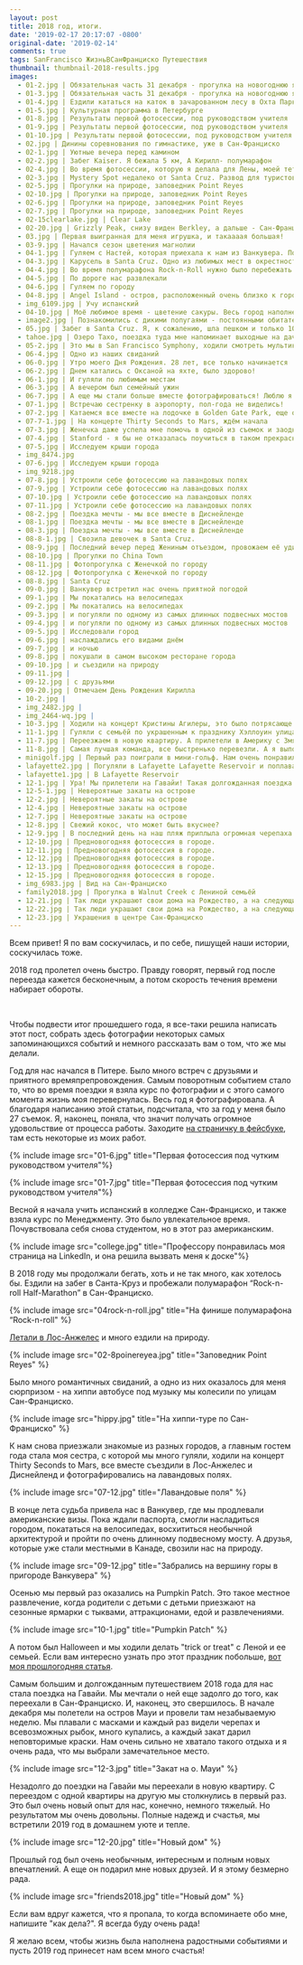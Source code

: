 ```yaml
---
layout: post
title: 2018 год, итоги.
date: '2019-02-17 20:17:07 -0800'
original-date: '2019-02-14'
comments: true
tags: SanFrancisco ЖизньВСанФранциско Путешествия
thumbnail: thumbnail-2018-results.jpg
images:
  - 01-2.jpg | Обязательная часть 31 декабря - прогулка на новогоднюю ярмарку
  - 01-3.jpg | Обязательная часть 31 декабря - прогулка на новогоднюю ярмарку
  - 01-4.jpg | Ездили кататься на каток в зачарованном лесу в Охта Парк
  - 01-5.jpg | Культурная программа в Петербурге
  - 01-8.jpg | Результаты первой фотосессии, под руководством учителя
  - 01-9.jpg | Результаты первой фотосессии, под руководством учителя
  - 01-10.jpg | Результаты первой фотосессии, под руководством учителя
  - 02.jpg | Динины соревнования по гимнастике, уже в Сан-Франциско
  - 02-1.jpg | Уютные вечера перед камином
  - 02-2.jpg | Забег Kaiser. Я бежала 5 км, А Кирилл- полумарафон
  - 02-4.jpg | Во время фотосессии, которую я делала для Лены, моей тети
  - 02-3.jpg | Mystery Spot недалеко от Santa Cruz. Развод для туристов, но тем, кто смотрел Gravity Falls будет интересно
  - 02-5.jpg | Прогулки на природе, заповедник Point Reyes
  - 02-10.jpg | Прогулки на природе, заповедник Point Reyes
  - 02-6.jpg | Прогулки на природе, заповедник Point Reyes
  - 02-7.jpg | Прогулки на природе, заповедник Point Reyes
  - 02-15clearlake.jpg | Clear Lake
  - 02-20.jpg | Grizzly Peak, снизу виден Berkley, а дальше - Сан-Франциско
  - 03.jpg | Первая выигранная для меня игрушка, и такаааая большая!
  - 03-9.jpg | Начался сезон цветения магнолии
  - 04-1.jpg | Гуляем с Настей, которая приехала к нам из Ванкувера. Помните она рассказывала здесь про свою жизнь в Канаде?
  - 04-3.jpg | Карусель в Santa Cruz. Одно из любимых мест в окрестностях Сан-Франциско
  - 04-4.jpg | Во время полумарафона Rock-n-Roll нужно было перебежать мост Золотые Ворота
  - 04-5.jpg | По дороге нас развлекали
  - 04-6.jpg | Гуляем по городу
  - 04-8.jpg | Angel Island - остров, расположенный очень близко к городу. Туда здорово поехать на весь день гулять, или покататься на велосипедах и продолжить свой маршрут например в Тибурон
  - img_6109.jpg | Учу испанский
  - 04-10.jpg | Моё любимое время - цветение сакуры. Весь город наполнен этими потрясающими цветами
  - image2.jpg | Познакомились с дикими попугаями - постоянными обитателями Сан-Франциско
  - 05.jpg | Забег в Santa Cruz. Я, к сожалению, шла пешком и только 10 км из-за подвернутого голеностопа. Зато Кирилл показал свое лучшее время в полумарафоне.
  - tahoe.jpg | Озеро Тахо, поездка туда мне напоминает выходные на даче. Отключаешься от всего
  - 05-2.jpg | Это мы в San Francisco Symphony, ходили смотреть мультик Русалочка в сопровождении симфонического оркестра
  - 06-4.jpg | Одно из наших свиданий
  - 06-0.jpg | Утро моего Дня Рождения. 28 лет, все только начинается
  - 06-2.jpg | Днем катались с Оксаной на яхте, было здорово!
  - 06-1.jpg | И гуляли по любимым местам
  - 06-3.jpg | А вечером был семейный ужин
  - 06-7.jpg | А еще мы стали больше вместе фотографироваться! Люблю я фотографии, ведь это - память
  - 07-1.jpg | Встречаю сестренку в аэропорту, пол-года не виделись!
  - 07-2.jpg | Катаемся все вместе на лодочке в Golden Gate Park, еще одно из наших любимых мест
  - 07-7-1.jpg | На концерте Thirty Seconds to Mars, ждём начала
  - 07-3.jpg | Женечка даже успела мне помочь в одной из съемок и заодно запечатлеть меня за работой
  - 07-4.jpg | Stanford - я бы не отказалась поучиться в таком прекрасном месте. Правда там так здорово, что не уверена, что на учёбы осталось бы время
  - 07-5.jpg | Исследуем крыши города
  - img_8474.jpg
  - 07-6.jpg | Исследуем крыши города
  - img_9218.jpg
  - 07-8.jpg | Устроили себе фотосессию на лавандовых полях
  - 07-9.jpg | Устроили себе фотосессию на лавандовых полях
  - 07-10.jpg | Устроили себе фотосессию на лавандовых полях
  - 07-11.jpg | Устроили себе фотосессию на лавандовых полях
  - 08-2.jpg | Поездка мечты - мы все вместе в Диснейленде
  - 08-1.jpg | Поездка мечты - мы все вместе в Диснейленде
  - 08-3.jpg | Поездка мечты - мы все вместе в Диснейленде
  - 08-8-1.jpg | Свозила девочек в Santa Cruz.
  - 08-9.jpg | Последний вечер перед Жениным отъездом, провожаем её удивительным закатом. Прощаться всегда тяжело
  - 08-10.jpg | Прогулки по China Town
  - 08-11.jpg | Фотопрогулка с Женечкой по городу
  - 08-12.jpg | Фотопрогулка с Женечкой по городу
  - 08-8.jpg | Santa Cruz
  - 09-0.jpg | Ванкувер встретил нас очень приятной погодой
  - 09-1.jpg | Мы покатались на велосипедах
  - 09-2.jpg | Мы покатались на велосипедах
  - 09-3.jpg | и погуляли по одному из самых длинных подвесных мостов
  - 09-4.jpg | и погуляли по одному из самых длинных подвесных мостов
  - 09-5.jpg | Исследовали город
  - 09-6.jpg | наслаждались его видами днём
  - 09-7.jpg | и ночью
  - 09-8.jpg | покушали в самом высоком ресторане города
  - 09-10.jpg | и съездили на природу
  - 09-11.jpg | 
  - 09-12.jpg | с друзьями
  - 09-20.jpg | Отмечаем День Рождения Кирилла
  - 10-2.jpg | 
  - img_2482.jpg | 
  - img_2464-wq.jpg |
  - 10-3.jpg | Ходили на концерт Кристины Агилеры, это было потрясающе!
  - 11-1.jpg | Гуляли с семьёй по украшенным к празднику Хэллоуин улицам
  - 11-7.jpg | Переезжаем в новую квартиру. А прилетели в Америку с 3мя чемоданами
  - 11-8.jpg | Самая лучшая команда, все быстренько перевезли. А я выполняла роль водителя грузовика
  - minigolf.jpg | Первый раз поиграли в мини-гольф. Нам очень понравилось
  - lafayette2.jpg | Погуляли в Lafayette Lafayette Reservoir и поплавали по нему на лодочке
  - lafayette1.jpg | В Lafayette Reservoir
  - 12-1.jpg | Ура! Мы прилетели на Гавайи! Такая долгожданная поездка. А встречали нас с ожерельями из цветов, которые называются Леи
  - 12-5-1.jpg | Невероятные закаты на острове
  - 12-2.jpg | Невероятные закаты на острове
  - 12-4.jpg | Невероятные закаты на острове
  - 12-7.jpg | Невероятные закаты на острове
  - 12-8.jpg | Свежий кокос, что может быть вкуснее?
  - 12-9.jpg | В последний день на наш пляж приплыла огромная черепаха. Ждём новой встречи с ней
  - 12-10.jpg | Предновогодняя фотосессия в городе.
  - 12-11.jpg | Предновогодняя фотосессия в городе.
  - 12-12.jpg | Предновогодняя фотосессия в городе.
  - 12-13.jpg | Предновогодняя фотосессия в городе.
  - 12-15.jpg | Предновогодняя фотосессия в городе.
  - img_6983.jpg | Вид на Сан-Франциско
  - family2018.jpg | Прогулка в Walnut Creek с Лениной семьёй
  - 12-21.jpg | Так люди украшают свои дома на Рождество, а на следующий день всё снимают
  - 12-22.jpg | Так люди украшают свои дома на Рождество, а на следующий день всё снимают
  - 12-23.jpg | Украшения в центре Сан-Франциско
---
```


Всем привет! Я по вам соскучилась, и по себе, пишущей наши истории, соскучилась тоже.

2018 год пролетел очень быстро. Правду говорят, первый год после переезда кажется бесконечным, а потом скорость течения времени набирает обороты. 
<!--separate--> 

Чтобы подвести итог прошедшего года, я все-таки решила написать этот пост, собрать здесь фотографии некоторых самых запоминающихся событий и немного рассказать вам о том, что же мы делали.

Год для нас начался в Питере. Было много встреч с друзьями и приятного времяпрепровождения. Самым поворотным событием стало то, что во время поездки я взяла курс по фотографии и с этого самого момента жизнь моя перевернулась. Весь год я фотографировала. А благодаря написанию этой статьи, подсчитала, что за год у меня было 27 съемок. Я, наконец, поняла, что значит получать огромное удовольствие от процесса работы. Заходите <a href="https://www.facebook.com/allaiphoto/" target="_blank">на страничку в фейсбуке</a>, там есть некоторые из моих работ. 

{% include image src="01-6.jpg" title="Первая фотосессия под чутким руководством учителя"%}

{% include image src="01-7.jpg" title="Первая фотосессия под чутким руководством учителя"%}

Весной я начала учить испанский в колледже Сан-Франциско, и также взяла курс по Менеджменту. Это было увлекательное время. Почувствовала себя снова студентом, но в этот раз американским.

{% include image src="college.jpg" title="Профессору понравилась моя страница на LinkedIn, и она решила вызвать меня к доске"%}

В 2018 году мы продолжали бегать, хоть и не так много, как хотелось бы. Ездили на забег в Санта-Круз и пробежали полумарафон “Rock-n-roll Half-Marathon” в Сан-Франциско.

{% include image src="04rock-n-roll.jpg" title="На финише полумарафона “Rock-n-roll" %}

<a href="https://karmelalla.com/la-and-arrowhead" target="_blank">Летали в Лос-Анжелес</a> и много ездили на природу.

{% include image src="02-8poinеreyea.jpg" title="Заповедник Point Reyes" %}

Было много романтичных свиданий, а одно из них оказалось для меня сюрпризом - на хиппи автобусе под музыку мы колесили по улицам Сан-Франциско. 

{% include image src="hippy.jpg" title="На хиппи-туре по Сан-Франциско" %}

К нам снова приезжали знакомые из разных городов, а главным гостем года стала моя сестра, с которой мы много гуляли, ходили на концерт Thirty Seconds to Mars, все вместе съездили в Лос-Анжелес и Диснейленд и фотографировались на лавандовых полях.

{% include image src="07-12.jpg" title="Лавандовые поля" %}

В конце лета судьба привела нас в Ванкувер, где мы продлевали американские визы. Пока ждали паспорта, смогли насладиться городом, покататься на велосипедах, восхититься необычной архитектурой и пройти по очень длинному подвесному мосту. А друзья, которые уже стали местными в Канаде, свозили нас на природу. 

{% include image src="09-12.jpg" title="Забрались на вершину горы в пригороде Ванкувера" %}

Осенью мы первый раз оказались на Pumpkin Patch. Это такое местное развлечение, когда родители с детьми с детьми приезжают на сезонные ярмарки с тыквами, аттракционами, едой и развлечениями.

{% include image src="10-1.jpg" title="Pumpkin Patch" %}

А потом был Halloween и мы ходили делать "trick or treat" с Леной и ее семьей. Если вам интересно узнать про этот праздник побольше, <a href="https://karmelalla.com/halloween" target="_blank">вот моя прошлогодняя статья</a>.

Самым большим и долгожданным путешествием 2018 года для нас стала поездка на Гавайи. Мы мечтали о ней еще задолго до того, как переехали в Сан-Франциско. И, наконец, это свершилось. В начале декабря мы полетели на остров Мауи и провели там незабываемую неделю. Мы плавали с масками и каждый раз видели черепах и всевозможных рыбок, много купались, а каждый закат дарил неповторимые краски. Нам очень сильно не хватало такого отдыха и я очень рада, что мы выбрали замечательное место.

{% include image src="12-3.jpg" title="Закат на о. Мауи" %}

Незадолго до поездки на Гавайи мы переехали в новую квартиру. С переездом с одной квартиры на другую мы столкнулись в первый раз. Это был очень новый опыт для нас, конечно, немного тяжелый. Но результатом мы очень довольны. Полные надежд и счастья, мы встретили 2019 год в домашнем уюте и тепле.

{% include image src="12-20.jpg" title="Новый дом" %}

Прошлый год был очень необычным, интересным и полным новых впечатлений. А еще он подарил мне новых друзей. И я этому безмерно рада.

{% include image src="friends2018.jpg" title="Новый дом" %}

Если вам вдруг кажется, что я пропала, то когда вспоминаете обо мне, напишите "как дела?". Я всегда буду очень рада!

Я желаю всем, чтобы жизнь была наполнена радостными событиями и пусть 2019 год принесет нам всем много счастья!